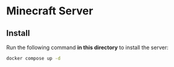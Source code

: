 # Minecraft Server

## Install

Run the following command **in this directory** to install the server:

```sh
docker compose up -d
```
